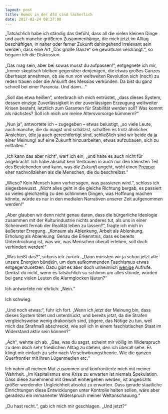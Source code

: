 ```yaml
---
layout: post
title: Homos in der Afd sind lächerlich
date: 2017-02-24 08:37:00
---
```


„Tatsächlich habe ich ständig das Gefühl, dass all die vielen kleinen Dinge und auch manche größeren Zusammenhänge, die mich jetzt im Alltag beschäftigen, in naher oder ferner Zukunft dahingehend irrelevant sein werden, dass eine Art „Das große Ganze“ sie gewaltsam verdrängt.“, so begann ich die Diskussion.
<br><br>
„Das mag sein, aber bei sowas musst du aufpassen!“, entgegnete ich mir, „Immer skeptisch bleiben gegenüber denjenigen, die etwas großes Ganzes überhaupt annehmen, ob sie nun von weltweiten Revolution sich (noch) zu reden trauen oder die Ankunft des Messias verkünden. Da bist du ganz schnell bei einer Paranoia. Und dann...“
<br><br>
„Soll das etwa heißen“, unterbrach ich mich entrüstet, „dass dieses System, dessen einzige Zuverlässigkeit in der zuverlässigen Erzeugung weltweiter Krisen besteht, letztlich zum Garanten für Stabilität werden soll? Was kommt als nächstes? Soll ich mich um meine Altersvorsorge kümmern?“
<br><br>
„Nun ja“, antwortete ich – zugegeben – etwas belustigt, „so viele Leute, auch manche, die du magst und schätzst, schaffen es trotz ähnlicher Ansichten, (die ja auch gerechtfertigt sind, schließlich sind wir beide da ja einer Meinung) auf eine Zukunft hinzuarbeiten, etwas aufzubauen, sich zu entfalten.“
<br><br>
„Ich kann das aber nicht“, warf ich ein, „und halte es auch nicht für angebracht. Ich habe absolut kein Vertrauen in auch nur den kleinsten Teil des Bestehenden und kann, was *die Zukunft* angeht, wohl einen [Prepper](https://de.wikipedia.org/wiki/Prepper) eher nachvollziehen als die Menschen, die du beschreibst.“
<br><br>
„Wieso? Kein Mensch kann vorhersagen, was passieren wird.“, schloss ich siegesbewusst. „Nicht alles geht in die gleiche Richtung bergab, es passiert so vieles gleichzeitig zu den schlimmen Dingen, was Hoffnung machen könnte, würde es nur in den medialen Narrativen unserer Zeit aufgenommen werden!“
<br><br>
„Aber glauben wir denn nicht genau daran, dass die bürgerliche Ideologie zusammen mit der Kulturindustrie nichts anderes tut, als uns in einer Scheinwelt fernab der Realität leben zu lassen?“, fragte ich mich in äußerster Erregung. „Konsum als Ablenkung, Arbeit als Ablenkung, Erholung als Ablenkung: Genau die Erkenntnis, dass es bereits Unterdrückung ist, was wir, was Menschen überall erleben, soll doch verhindert werden!“<br>

„Was heißt das?“, schoss ich zurück. „Dann müssten wir ja schon jetzt alle unsere Energien bündeln, um dem aufkommenden Faschismus etwas entgegenzusetzen. Dazu gibt es aber doch unheimlich [wenige](https://dasgrossethier.wordpress.com/hefte/) Aufrufe. Denkst du nicht, wenn es tatsächlich so schlimm um alles stünde, würden bei ganz vielen Leuten die Alarmglocken läuten?“
<br><br>
Ich antwortete mir ehrlich: „Nein.“
<br><br>
Ich schwieg.
<br><br>
„Und noch etwas:“, fuhr ich fort. „Wenn ich *jetzt* der Meinung bin, dass dieses System tötet und unterdrückt, und bereits *jetzt*, da die Strafen vergleichsweise wenig drakonisch sind, zögere, das Nötige zu tun, weil mich das Strafmaß abschreckt, wie soll ich in einem faschistischen Staat im Widerstand aktiv sein können?“
<br><br>
„Ach“, wehrte ich ab. „Das, was du sagst, scheint mir völlig im Widerspruch zu dem doch sehr friedlichen Alltag zu stehen, den ich überall sehe. Es klingt mir einfach zu sehr nach Verschwörungstheorie. Wie die ganzen Querfrontler mit ihren Lügenmedien etc.“
<br><br>
Ich nahm all meinen Mut zusammen und konfrontierte mich mit meiner Wahrheit. „Im Kapitalismus eine Krise zu erwarten ist niemals Spekulation. Dass diese zunehmend mit Gewalt einhergehen werden, ist angesichts größer werdender Ungleichheit absolut zu erwarten. Dass gerade staatliche Einrichtungen diese Entwicklungen unter Kontrolle halten sollen, wäre aber geradezu ein immanenter Widerspruch meiner Weltanschauung.“
<br><br>
„Du hast recht.“, gab ich mich mir geschlagen. „Und jetzt?“

